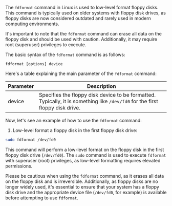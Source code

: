 The `fdformat` command in Linux is used to low-level format floppy disks. This command is typically used on older systems with floppy disk drives, as floppy disks are now considered outdated and rarely used in modern computing environments.

It's important to note that the `fdformat` command can erase all data on the floppy disk and should be used with caution. Additionally, it may require root (superuser) privileges to execute.

The basic syntax of the `fdformat` command is as follows:

```
fdformat [options] device
```

Here's a table explaining the main parameter of the `fdformat` command:

| Parameter | Description                                                                                                   |
|-----------|---------------------------------------------------------------------------------------------------------------|
| device    | Specifies the floppy disk device to be formatted. Typically, it is something like `/dev/fd0` for the first floppy disk drive. |

Now, let's see an example of how to use the `fdformat` command:

1. Low-level format a floppy disk in the first floppy disk drive:

```bash
sudo fdformat /dev/fd0
```

This command will perform a low-level format on the floppy disk in the first floppy disk drive (`/dev/fd0`). The `sudo` command is used to execute `fdformat` with superuser (root) privileges, as low-level formatting requires elevated permissions.

Please be cautious when using the `fdformat` command, as it erases all data on the floppy disk and is irreversible. Additionally, as floppy disks are no longer widely used, it's essential to ensure that your system has a floppy disk drive and the appropriate device file (`/dev/fd0`, for example) is available before attempting to use `fdformat`.
